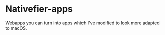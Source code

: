 # Nativefier-apps

Webapps you can turn into apps which I've modified to look more adapted to macOS.